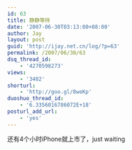 ```yaml
---
id: 63
title: 静静等待
date: '2007-06-30T03:13:00+08:00'
author: Jay
layout: post
guid: 'http://ijay.net.cn/log/?p=63'
permalink: /2007/06/30/63
dsq_thread_id:
    - '4270598273'
views:
    - '3402'
shorturl:
    - 'http://goo.gl/8weKp'
duoshuo_thread_id:
    - '6.3356016786072E+18'
posturl_add_url:
    - 'yes'
---
```


还有4个小时iPhone就上市了，just waiting